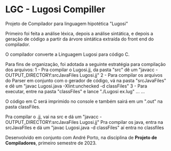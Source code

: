 # LGC - Lugosi Compiller

Projeto de Compilador para linguagem hipotética "Lugosi"

Primeiro foi feita a análise léxica, depois a análise sintática, e depois a geração de código a partir da árvore sintática extraída do front end do compilador. 

O compilador converte a Linguagem Lugosi para código C.

Para fins de organização, foi adotada a seguinte estratégia para compilação dos arquivos:
1 - Pra compilar o Lugosi.jj, da pasta "src" dê um "javacc -OUTPUT_DIRECTORY:srcJavaFiles Lugosi.jj"
2 - Para compilar os arquivos do Parser em conjunto com o gerador de código, vá na pasta "srcJavaFiles" e dê um "javac Lugosi.java -Xlint:unchecked -d classFiles"
3 - Para executar, entre na pasta "classFiles" e lance "./Lugosi ex.lug" ... ... 

O código em C será imprimido no console e também sairá em um ".out" na pasta classFiles. 

Pra compilar o .jj, vai na src e dá um "javacc -OUTPUT_DIRECTORY:srcJavaFiles Lugosi.jj"
Pra compilar os java, entra na srcJavaFIles e dá um "javac Lugosi.java -d classFiles"
aí entra no classfiles

Desenvolvido em conjunto com André Porto, na disciplina de <strong> Projeto de Compiladores</strong>, primeiro semestre de 2023. 
